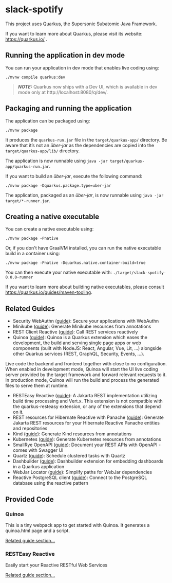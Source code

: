 # slack-spotify

This project uses Quarkus, the Supersonic Subatomic Java Framework.

If you want to learn more about Quarkus, please visit its website: https://quarkus.io/ .

## Running the application in dev mode

You can run your application in dev mode that enables live coding using:
```shell script
./mvnw compile quarkus:dev
```

> **_NOTE:_**  Quarkus now ships with a Dev UI, which is available in dev mode only at http://localhost:8080/q/dev/.

## Packaging and running the application

The application can be packaged using:
```shell script
./mvnw package
```
It produces the `quarkus-run.jar` file in the `target/quarkus-app/` directory.
Be aware that it’s not an _über-jar_ as the dependencies are copied into the `target/quarkus-app/lib/` directory.

The application is now runnable using `java -jar target/quarkus-app/quarkus-run.jar`.

If you want to build an _über-jar_, execute the following command:
```shell script
./mvnw package -Dquarkus.package.type=uber-jar
```

The application, packaged as an _über-jar_, is now runnable using `java -jar target/*-runner.jar`.

## Creating a native executable

You can create a native executable using: 
```shell script
./mvnw package -Pnative
```

Or, if you don't have GraalVM installed, you can run the native executable build in a container using: 
```shell script
./mvnw package -Pnative -Dquarkus.native.container-build=true
```

You can then execute your native executable with: `./target/slack-spotify-0.0.0-runner`

If you want to learn more about building native executables, please consult https://quarkus.io/guides/maven-tooling.

## Related Guides

- Security WebAuthn ([guide](https://quarkus.io/guides/security-webauthn)): Secure your applications with WebAuthn
- Minikube ([guide](https://quarkus.io/guides/kubernetes)): Generate Minikube resources from annotations
- REST Client Reactive ([guide](https://quarkus.io/guides/rest-client-reactive)): Call REST services reactively
- Quinoa ([guide](https://quarkiverse.github.io/quarkiverse-docs/quarkus-quinoa/dev/index.html)): Quinoa is a Quarkus extension which eases the development, the build and serving single page apps or web components (built with NodeJS: React, Angular, Vue, Lit, …) alongside other Quarkus services (REST, GraphQL, Security, Events, ...).

Live code the backend and frontend together with close to no configuration. When enabled in development mode, Quinoa will start the UI live coding server provided by the target framework and forward relevant requests to it. In production mode, Quinoa will run the build and process the generated files to serve them at runtime.

- RESTEasy Reactive ([guide](https://quarkus.io/guides/resteasy-reactive)): A Jakarta REST implementation utilizing build time processing and Vert.x. This extension is not compatible with the quarkus-resteasy extension, or any of the extensions that depend on it.
- REST resources for Hibernate Reactive with Panache ([guide](https://quarkus.io/guides/rest-data-panache)): Generate Jakarta REST resources for your Hibernate Reactive Panache entities and repositories
- Kind ([guide](https://quarkus.io/guides/kubernetes)): Generate Kind resources from annotations
- Kubernetes ([guide](https://quarkus.io/guides/kubernetes)): Generate Kubernetes resources from annotations
- SmallRye OpenAPI ([guide](https://quarkus.io/guides/openapi-swaggerui)): Document your REST APIs with OpenAPI - comes with Swagger UI
- Quartz ([guide](https://quarkus.io/guides/quartz)): Schedule clustered tasks with Quartz
- Dashbuilder ([guide](https://quarkiverse.github.io/quarkiverse-docs/quarkus-dashbuilder/dev/index.html)): Dashbuilder extension for embedding dashboards in a Quarkus application
- WebJar Locator ([guide](https://quarkus.io/guides/http-reference#webjar-locator-support)): Simplify paths for WebJar dependencies
- Reactive PostgreSQL client ([guide](https://quarkus.io/guides/reactive-sql-clients)): Connect to the PostgreSQL database using the reactive pattern

## Provided Code

### Quinoa

This is a tiny webpack app to get started with Quinoa. It generates a quinoa.html page and a script.

[Related guide section...](https://quarkiverse.github.io/quarkiverse-docs/quarkus-quinoa/dev/index.html)


### RESTEasy Reactive

Easily start your Reactive RESTful Web Services

[Related guide section...](https://quarkus.io/guides/getting-started-reactive#reactive-jax-rs-resources)
